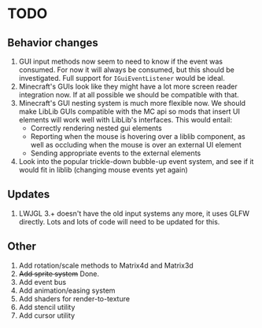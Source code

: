 # TODO

## Behavior changes
1. GUI input methods now seem to need to know if the event was consumed. For now it will always be consumed, but this 
should be investigated. Full support for `IGuiEventListener` would be ideal. 
1. Minecraft's GUIs look like they might have a lot more screen reader integration now. If at all possible we should
be compatible with that.
1. Minecraft's GUI nesting system is much more flexible now. We should make LibLib GUIs compatible with the MC api so 
mods that insert UI elements will work well with LibLib's interfaces. This would entail:
   - Correctly rendering nested gui elements
   - Reporting when the mouse is hovering over a liblib component, as well as occluding when the mouse is over an 
     external UI element
   - Sending appropriate events to the external elements
1. Look into the popular trickle-down bubble-up event system, and see if it would fit in liblib (changing mouse events 
yet again)
   
## Updates
1. LWJGL 3.+ doesn't have the old input systems any more, it uses GLFW directly. Lots and lots of code will need to be 
updated for this.

## Other
1. Add rotation/scale methods to Matrix4d and Matrix3d
1. ~~Add sprite system~~ Done.
1. Add event bus
1. Add animation/easing system
1. Add shaders for render-to-texture
1. Add stencil utility
1. Add cursor utility
